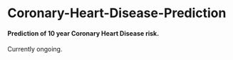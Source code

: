 # Coronary-Heart-Disease-Prediction
#### Prediction of 10 year Coronary Heart Disease risk.
Currently ongoing.

